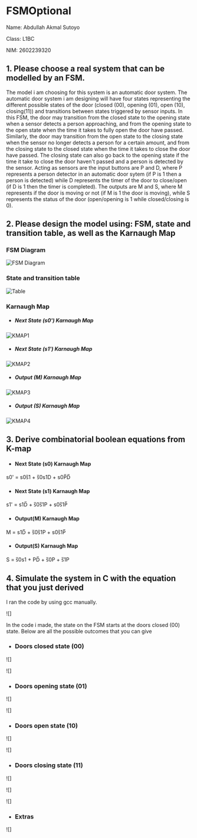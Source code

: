 # FSMOptional
Name: Abdullah Akmal Sutoyo


Class: L1BC


NIM: 2602239320

## 1. Please choose a real system that can be modelled by an FSM.
The model i am choosing for this system is an automatic door system. The automatic door system i am designing will have four states representing the different possible states of the door (closed (00), opening (01), open (10), closing(11)) and transitions between states triggered by sensor inputs. In this FSM, the door may transition from the closed state to the opening state when a sensor detects a person approaching, and from the opening state to the open state when the time it takes to fully open the door have passed. Similarly, the door may transition from the open state to the closing state when the sensor no longer detects a person for a certain amount, and from the closing state to the closed state when the time it takes to close the door have passed. The closing state can also go back to the opening state if the time it take to close the door haven't passed and a person is detected by the sensor. Acting as sensors are the input buttons are P and D, where P represents a person detector in an automatic door sytem (if P is 1 then a person is detected) while D represents the timer of the door to close/open (if D is 1 then the timer is completed). The outputs are M and S, where M represents if the door is moving or not (if M is 1 the door is moving), while S represents the status of the door (open/opening is 1 while closed/closing is 0).

## 2. Please design the model using: FSM, state and transition table, as well as the Karnaugh Map
### FSM Diagram
![FSM Diagram](Images/FSM_Diagram.png)
### State and transition table
![Table](Images/statetransition.png)
### Karnaugh Map
- ##### Next State (s0') Karnaugh Map
![KMAP1](Images/KMAP-1.png)
- ##### Next State (s1') Karnaugh Map
![KMAP2](Images/KMAP-2&3.png)
- ##### Output (M) Karnaugh Map
![KMAP3](Images/KMAP-2&3.png)
- ##### Output (S) Karnaugh Map
![KMAP4](Images/KMAP-4.png)

## 3. Derive combinatorial boolean equations from K-map
- #### Next State (s0) Karnaugh Map
s0' = s0s̅1 + s̅0s1D + s0P̅D̅ 
- #### Next State (s1) Karnaugh Map
s1' = s1D̅ + s̅0s̅1P + s0s̅1P̅
- #### Output(M) Karnaugh Map
M = s1D̅ + s̅0s̅1P + s0s̅1P̅
- #### Output(S) Karnaugh Map
S = s̅0s1 + PD̅ + s̅0P + s̅1P

## 4. Simulate the system in C with the equation that you just derived
I ran the code by using gcc manually.


![]



In the code i made, the state on the FSM starts at the doors closed (00) state. Below are all the possible outcomes that you can give
- ### Doors closed state (00)
![]


![]
- ### Doors opening state (01)
![]


![]

- ### Doors open state (10)
![]


![]


- ### Doors closing state (11)
![]


![]


![]
- ### Extras
![]





